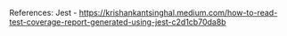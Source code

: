 References: 
Jest - https://krishankantsinghal.medium.com/how-to-read-test-coverage-report-generated-using-jest-c2d1cb70da8b